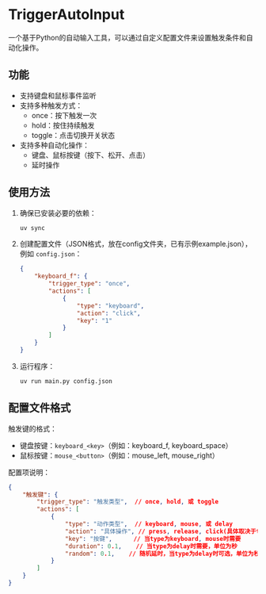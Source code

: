 # TriggerAutoInput

一个基于Python的自动输入工具，可以通过自定义配置文件来设置触发条件和自动化操作。

## 功能

- 支持键盘和鼠标事件监听
- 支持多种触发方式：
  - once：按下触发一次
  - hold：按住持续触发
  - toggle：点击切换开关状态
- 支持多种自动化操作：
  - 键盘、鼠标按键（按下、松开、点击）
  - 延时操作

## 使用方法

1. 确保已安装必要的依赖：
   ```bash
   uv sync
   ```

2. 创建配置文件（JSON格式，放在config文件夹，已有示例example.json），例如 `config.json`：
   ```json
   {
       "keyboard_f": {
           "trigger_type": "once",
           "actions": [
               {
                   "type": "keyboard",
                   "action": "click",
                   "key": "1"
               }
           ]
       }
   }
   ```

3. 运行程序：
   ```bash
   uv run main.py config.json
   ```

## 配置文件格式

触发键的格式：
- 键盘按键：`keyboard_<key>`（例如：keyboard_f, keyboard_space）
- 鼠标按键：`mouse_<button>`（例如：mouse_left, mouse_right）

配置项说明：
```json
{
    "触发键": {
        "trigger_type": "触发类型",  // once, hold, 或 toggle
        "actions": [
            {
                "type": "动作类型",  // keyboard, mouse, 或 delay
                "action": "具体操作", // press, release, click(具体取决于type)
                "key": "按键",      // 当type为keyboard, mouse时需要
                "duration": 0.1,    // 当type为delay时需要，单位为秒
                "random": 0.1,    // 随机延时，当type为delay时可选，单位为秒
            }
        ]
    }
}
```